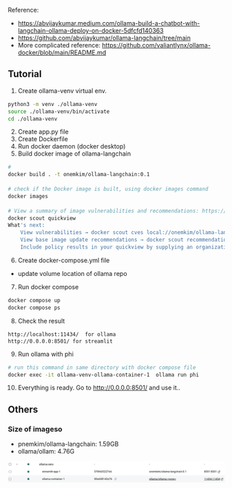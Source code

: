 Reference:
- https://abvijaykumar.medium.com/ollama-build-a-chatbot-with-langchain-ollama-deploy-on-docker-5dfcfd140363
- https://github.com/abvijaykumar/ollama-langchain/tree/main
- More complicated reference: https://github.com/valiantlynx/ollama-docker/blob/main/README.md


## Tutorial

1. Create ollama-venv virtual env.
``` sh
python3 -m venv ./ollama-venv
source ./ollama-venv/bin/activate
cd ./ollama-venv
```

2. Create app.py file
3. Create Dockerfile
4. Run docker daemon (docker desktop)
5. Build docker image of ollama-langchain
``` sh
#
docker build . -t onemkim/ollama-langchain:0.1

# check if the Docker image is built, using docker images command
docker images

# View a summary of image vulnerabilities and recommendations: https://github.com/docker/scout-cli 
docker scout quickview 
What's next:
    View vulnerabilities → docker scout cves local://onemkim/ollama-langchain:0.1
    View base image update recommendations → docker scout recommendations local://onemkim/ollama-langchain:0.1
    Include policy results in your quickview by supplying an organization → docker scout quickview local://onemkim/ollama-langchain:0.1 --org <organization>

```

6. Create docker-compose.yml file
- update volume location of ollama repo

7. Run docker compose
``` sh
docker compose up
docker compose ps
```
8. Check the result
```
http://localhost:11434/  for ollama
http://0.0.0.0:8501/ for streamlit
```

9. Run ollama with phi
``` sh
# run this command in same directory with docker compose file
docker exec -it ollama-venv-ollama-container-1  ollama run phi
```

10. Everything is ready. Go to http://0.0.0.0:8501/ and use it..
    
## Others
### Size of imageso
- pnemkim/ollama-langchain: 1.59GB
- ollama/ollam: 4.76G

![Containers](./containers.png)
